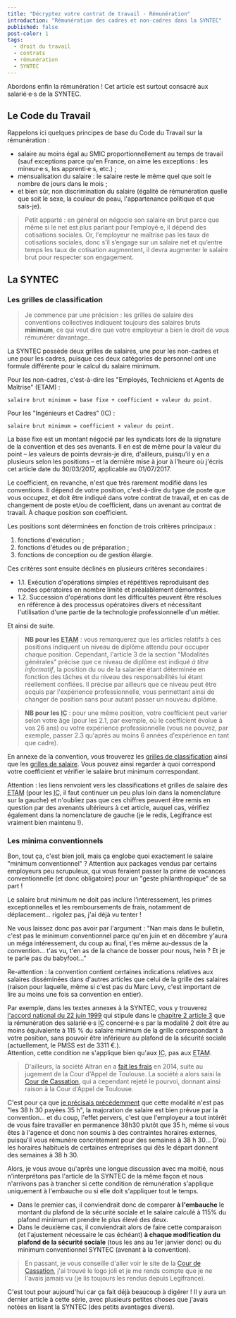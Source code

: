 ```yaml
---
title: "Décryptez votre contrat de travail - Rémunération"
introduction: "Rémunération des cadres et non-cadres dans la SYNTEC"
published: false
post-color: 1
tags:
  - droit du travail
  - contrats
  - rémunération
  - SYNTEC
---
```


Abordons enfin la rémunération ! Cet article est surtout consacré aux salarié·e·s de la SYNTEC.

## Le Code du Travail

Rappelons ici quelques principes de base du Code du Travail sur la rémunération :

- salaire au moins égal au SMIC proportionnellement au temps de travail (sauf exceptions parce qu'en France, on aime les exceptions : les mineur·e·s, les apprenti·e·s, etc.) ;
- mensualisation du salaire : le salaire reste le même quel que soit le nombre de jours dans le mois ;
- et bien sûr, non discrimination du salaire (égalité de rémunération quelle que soit le sexe, la couleur de peau, l'appartenance politique et que sais-je).

> Petit apparté : en général on négocie son salaire en brut parce que même si le net est plus parlant pour l’employé·e, il dépend des cotisations sociales. Or, l'employeur ne maîtrise pas les taux de cotisations sociales, donc s’il s’engage sur un salaire net et qu’entre temps les taux de cotisation augmentent, il devra augmenter le salaire brut pour respecter son engagement.

## La SYNTEC

### Les grilles de classification

> Je commence par une précision : les grilles de salaire des conventions collectives indiquent toujours des salaires bruts **minimum**, ce qui veut dire que votre employeur a bien le droit de vous rémunérer davantage…

La SYNTEC possède deux grilles de salaires, une pour les non-cadres et une pour les cadres, puisque ces deux catégories de personnel ont une formule différente pour le calcul du salaire minimum.

Pour les non-cadres, c'est-à-dire les "Employés, Techniciens et Agents de Maîtrise" (ETAM) :

```
salaire brut minimum = base fixe + coefficient × valeur du point.
```

Pour les "Ingénieurs et Cadres" (IC) : 

```
salaire brut minimum = coefficient × valeur du point.
```

La base fixe est un montant négocié par les syndicats lors de la signature de la convention et des ses avenants. Il en est de même pour la valeur du point – *les* valeurs de points devrais-je dire, d'ailleurs, puisqu'il y en a plusieurs selon les positions – et la dernière mise à jour à l'heure où j'écris cet article date du 30/03/2017, applicable au 01/07/2017.

Le coefficient, en revanche, n'est que très rarement modifié dans les conventions. Il dépend de votre position, c'est-à-dire du type de poste que vous occupez, et doit être indiqué dans votre contrat de travail, et en cas de changement de poste et/ou de coefficient, dans un avenant au contrat de travail. À chaque position son coefficient.

Les positions sont déterminées en fonction de trois critères principaux :

1. fonctions d'exécution ;  
1. fonctions d'études ou de préparation ;  
1. fonctions de conception ou de gestion élargie.

Ces critères sont ensuite déclinés en plusieurs critères secondaires :

- 1.1. Exécution d'opérations simples et répétitives reproduisant des modes opératoires en nombre limité et préalablement démontrés.
- 1.2. Succession d'opérations dont les difficultés peuvent être résolues en référence à des processus opératoires divers et nécessitant l'utilisation d'une partie de la technologie professionnelle d'un métier.

Et ainsi de suite. 

> **NB pour les <abbr title="Employés, Techniciens et Agents de Maîtrise">ETAM</abbr>** : vous remarquerez que les articles relatifs à ces positions indiquent un niveau de diplôme attendu pour occuper chaque position. Cependant, l'article 3 de la section "Modalités générales" précise que ce niveau de diplôme est indiqué *à titre informatif*, la position du ou de la salariée étant déterminée en fonction des tâches et du niveau des responsabilités lui étant réellement confiées. Il précise par ailleurs que ce niveau peut être acquis par l'expérience professionnelle, vous permettant ainsi de changer de position sans pour autant passer un nouveau diplôme.

> **NB pour les <abbr title="Ingénieurs et cadres">IC</abbr>** : pour une même position, votre coefficient peut varier selon votre âge (pour les 2.1, par exemple, où le coefficient évolue à vos 26 ans) ou votre expérience professionnelle (vous ne pouvez, par exemple, passer 2.3 qu'après au moins 6 années d'expérience en tant que cadre). 

En annexe de la convention, vous trouverez les [grilles de classification](https://www.legifrance.gouv.fr/affichIDCC.do?cidTexte=KALITEXT000005679903&idSectionTA=KALISCTA000005724161&idConvention=KALICONT000005635173&dateTexte=29990101) ainsi que les [grilles de salaire](https://www.legifrance.gouv.fr/affichIDCC.do;jsessionid=F458E7E60355D32452E881E06AF72B8A.tplgfr25s_1?idSectionTA=KALISCTA000035330683&cidTexte=KALITEXT000035330676&idConvention=KALICONT000005635173&dateTexte=29990101). Vous pouvez ainsi regarder à quoi correspond votre coefficient et vérifier le salaire brut minimum correspondant. 

Attention : les liens renvoient vers les classifications et grilles de salaire des <abbr title="Employés, Techniciens et Agents de Maîtrise">ETAM</abbr> (pour les <abbr title="Ingénieurs et cadres">IC</abbr>, il faut continuer un peu plus loin dans la nomenclature sur la gauche) et n'oubliez pas que ces chiffres peuvent être remis en question par des avenants ultérieurs à cet article, auquel cas, vérifiez également dans la nomenclature de gauche (je le redis, Legifrance est vraiment bien maintenu !).

### Les minima conventionnels

Bon, tout ça, c'est bien joli, mais ça englobe quoi exactement le salaire "minimum conventionnel" ? Attention aux packages vendus par certains employeurs peu scrupuleux, qui vous feraient passer la prime de vacances conventionnelle (et donc obligatoire) pour un "geste philanthropique" de sa part !

Le salaire brut minimum ne doit pas inclure l’intéressement, les primes exceptionnelles et les remboursements de frais, notamment de déplacement… rigolez pas, j'ai déjà vu tenter !

Ne vous laissez donc pas avoir par l'argument : "Nan mais dans le bulletin, c'est pas le minimum conventionnel parce qu'en juin et en décembre y'aura un méga intéressement, du coup au final, t'es même au-dessus de la convention… t'as vu, t'en as de la chance de bosser pour nous, hein ? Et je te parle pas du babyfoot…" 

Re-attention : la convention contient certaines indications relatives aux salaires disséminées dans d'autres articles que celui de la grille des salaires (raison pour laquelle, même si c'est pas du Marc Levy, c'est important de lire au moins une fois sa convention en entier). 

Par exemple, dans les textes annexes à la SYNTEC, vous y trouverez [l'accord national du 22 juin 1999](https://www.legifrance.gouv.fr/affichIDCC.do?idArticle=KALIARTI000005851632&idSectionTA=KALISCTA000005724204&cidTexte=KALITEXT000005679936&idConvention=KALICONT000005635173&dateTexte=29990101) qui stipule dans le [chapitre 2 article 3](https://www.legifrance.gouv.fr/affichIDCC.do?cidTexte=KALITEXT000005679936&idSectionTA=KALISCTA000021450209&idConvention=KALICONT000005635173&dateTexte=29990101) que la rémunération des salarié·e·s <abbr title="Ingénieurs et cadres">IC</abbr> concerné·e·s par la modalité 2 doit être au moins équivalente à 115 % du salaire minimum de la grille correspondant à votre position, sans pouvoir être inférieure au plafond de la sécurité sociale (actuellement, le PMSS est de 3311 €.).  
Attention, cette condition ne s'applique bien qu'aux <abbr title="Ingénieurs et Cadres">IC</abbr>, pas aux <abbr title="Employés, Techniciens et Agents de Maîtrise">ETAM</abbr>.

> D'ailleurs, la société Altran en a [fait les frais](http://www.lefigaro.fr/flash-eco/2014/09/23/97002-20140923FILWWW00193-altran-condamne-a-des-rappels-de-salaires.php) en 2014, suite au jugement de la Cour d'Appel de Toulouse. La société a alors saisi la [Cour de Cassation](https://www.courdecassation.fr/jurisprudence_2/chambre_sociale_576/1834_4_32910.html), qui a cependant rejeté le pourvoi, donnant ainsi raison à la Cour d'Appel de Toulouse. 

C'est pour ça que [je précisais précédemment](/2018/11/09/phptour.5.html) que cette modalité n'est pas "les 38&nbsp;h&nbsp;30 payées 35&nbsp;h", la majoration de salaire est bien prévue par la convention… et du coup, l'effet pervers, c'est que l'employeur a tout intérêt de vous faire travailler en permanence 38h30 plutôt que 35&nbsp;h, même si vous êtes à l'agence et donc non soumis à des contraintes horaires externes, puisqu'il vous rémunère concrètement pour des semaines à 38&nbsp;h&nbsp;30… D'où les horaires habituels de certaines entreprises qui dès le départ donnent des semaines à 38&nbsp;h&nbsp;30.

Alors, je vous avoue qu'après une longue discussion avec ma moitié, nous n'interprétons pas l'article de la SYNTEC de la même façon et nous n'arrivons pas à trancher si cette condition de rémunération s'applique uniquement à l'embauche ou si elle doit s'appliquer tout le temps.

- Dans le premier cas, il conviendrait donc de comparer **à l'embauche** le montant du plafond de la sécurité sociale et le salaire calculé à 115% du plafond minimum et prendre le plus élevé des deux. 
- Dans le deuxième cas, il conviendrait alors de faire cette comparaison (et l'ajustement nécessaire le cas échéant) **à chaque modification du plafond de la sécurité sociale** (tous les ans au 1er janvier donc) ou du minimum conventionnel SYNTEC (avenant à la convention).

> En passant, je vous conseille d'aller voir le site de la [Cour de Cassation](https://www.courdecassation.fr/), j'ai trouvé le logo joli et je me rends compte que je ne l'avais jamais vu (je lis toujours les rendus depuis Legifrance). 

C'est tout pour aujourd'hui car ça fait déjà beaucoup à digérer ! Il y aura un dernier article à cette série, avec plusieurs petites choses que j'avais notées en lisant la SYNTEC (des petits avantages divers).
